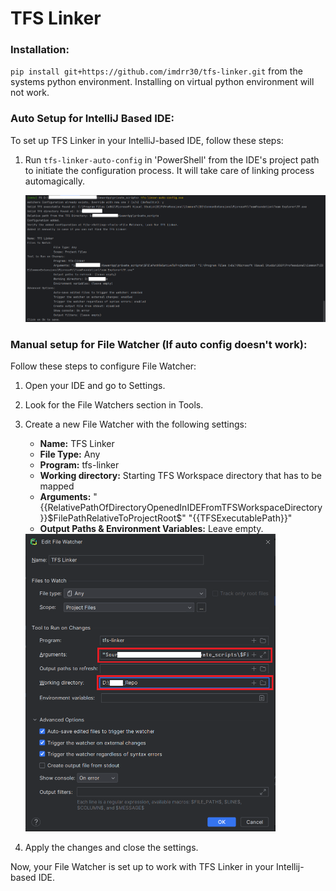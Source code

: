# TFS Linker

### Installation:

`pip install git+https://github.com/imdrr30/tfs-linker.git` from the systems python environment. Installing on virtual python environment will not work.

### Auto Setup for IntelliJ Based IDE:

To set up TFS Linker in your IntelliJ-based IDE, follow these steps:

1. Run `tfs-linker-auto-config` in 'PowerShell' from the IDE's project path to initiate the configuration process. It will take care of linking process automagically.

    <img src="docs/autoConfig.png" alt="Auto Config File watcher" width="1000"/>


### Manual setup for File Watcher (If auto config doesn't work):

Follow these steps to configure File Watcher:

1. Open your IDE and go to Settings.
2. Look for the File Watchers section in Tools.
3. Create a new File Watcher with the following settings:
   - **Name:** TFS Linker
   - **File Type:** Any
   - **Program:** tfs-linker
   - **Working directory:** Starting TFS Workspace directory that has to be mapped
   - **Arguments:** "{{RelativePathOfDirectoryOpenedInIDEFromTFSWorkspaceDirectory}}\$FilePathRelativeToProjectRoot$" "{{TFSExecutablePath}}"
   - **Output Paths & Environment Variables:** Leave empty.
   
    <img src="docs/workingDirectory.png" alt="File Watcher Configuration" width="400"/>

4. Apply the changes and close the settings.

Now, your File Watcher is set up to work with TFS Linker in your Intellij-based IDE.